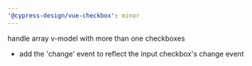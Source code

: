 ```yaml
---
'@cypress-design/vue-checkbox': minor
---
```


handle array v-model with more than one checkboxes
 + add the 'change' event to reflect the input checkbox's change event

